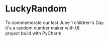 # LuckyRandom
To commemorate our last June 1 children's Day<br>
It's a random number maker with UI.<br>
project build with PyCharm
